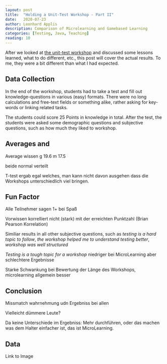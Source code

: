 ```yaml
---
layout: post
title:  "Holding a Unit-Test Workshop - Part II"
date:   2020-07-23
author: Leonhard Applis
description: Comparison of Microlearning and Gamebased Learning
categories: [Testing, Java, Teaching]
reading: 10
---
```


After we looked at [the unit-test workshop](https://github.com/Twonki/UnitShop) and discussed some lessons learned, what to do different, etc., 
this post will cover the actual results. 
To me, they were a bit different than what I had expected. 

## Data Collection 

In the end of the workshop, students had to take a test and fill out knowledge-questions in various (easy) formats. 
There were no long calculations and free-text fields or something alike, rather asking for key-words or linking related tasks. 

The students could score 25 Points in knowledge in total. 
After the test, the students were asked some demographic questions and subjective questions, such as how much they liked to workshop. 

## Averages and 

Average wissen 
g 19.6 
m 17.5

beide normal verteilt 

T-test ergab egal welches, man kann nicht davon ausgehen dass die Workshops unterschiedlich viel bringen. 

## Fun Factor 

Alle Teilnehmer sagen 1+ bei Spaß

Vorwissen korrelliert nicht (stark) mit der erreichten Punktzahl (Brian Pearson Korrelation)

Similiar results in all other subjective questions, such as *testing is a hard topic to follow*, *the workshop helped me to understand testing better*, *workshop was well structured*

*Testing is a tough topic for a workshop* niedriger bei MicroLearning aber schlechtere Ergebnisse

Starke Schwankung bei Bewertung der Länge des Workshops, microlearning allgemein besser

## Conclusion

Missmatch wahrnehmung udn Ergebniss bei allen

Vielleicht dümmere Leute? 

Da keine Unterschiede im Ergebniss: Mehr durchführen, oder das machen was dem Halter einfacher ist, das ist MicroLearning. 

## Data 

Link to Image